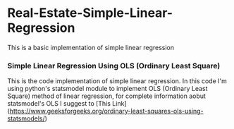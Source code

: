 # Real-Estate-Simple-Linear-Regression
This is a basic implementation of simple linear regression


### Simple Linear Regression Using OLS (Ordinary Least Square)
This is the code implementation of simple linear regression. In this code I'm using python's statsmodel module to implement OLS (Ordinary Least Square) method of linear regression, for complete information aobut statsmodel's OLS I suggest to [This Link] (https://www.geeksforgeeks.org/ordinary-least-squares-ols-using-statsmodels/)
